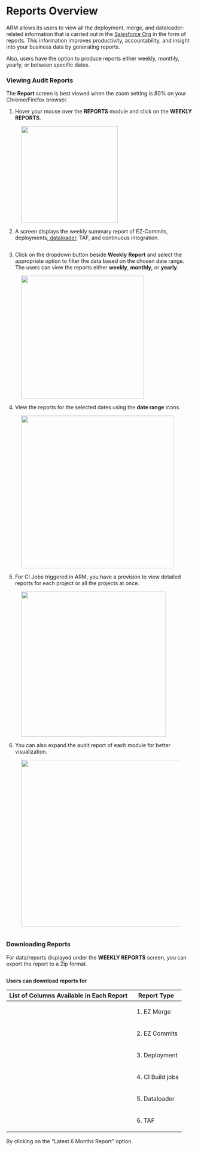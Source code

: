 # Reports Overview

ARM allows its users to view all the deployment, merge, and dataloader-related information that is carried out in the [Salesforce Org](arm-administration/registration/salesforce-org/) in the form of reports. This information improves productivity, accountability, and insight into your business data by generating reports.

Also, users have the option to produce reports either weekly, monthly, yearly, or between specific dates.

### Viewing Audit Reports <a href="#viewing-audit-reports" id="viewing-audit-reports"></a>

The **Report** screen is best viewed when the zoom setting is 80% on your Chrome/Firefox browser.

1. Hover your mouse over the **REPORTS** module and click on the **WEEKLY REPORTS**.

<figure><img src="../../.gitbook/assets/image (91).png" alt="" width="258"><figcaption></figcaption></figure>

2. A screen displays the weekly summary report of EZ-Commits, deployments,[ dataloader](https://www.autorabit.com/blog/9-ways-a-salesforce-data-loader-assists-compliance/), TAF, and continuous integration.

<figure><img src="../../.gitbook/assets/image (1) (1) (1) (1) (1) (1) (1) (1) (1).png" alt=""><figcaption></figcaption></figure>

3. Click on the dropdown button beside **Weekly** **Report** and select the appropriate option to filter the data based on the chosen date range. The users can view the reports either **weekly**, **monthly,** or **yearly**.

<figure><img src="../../.gitbook/assets/image (2) (1) (1) (1) (1) (1) (1) (1).png" alt="" width="328"><figcaption></figcaption></figure>

4. View the reports for the selected dates using the **date range** icons.

<figure><img src="../../.gitbook/assets/image (3) (1) (1) (1) (1) (1) (1).png" alt="" width="407"><figcaption></figcaption></figure>

5. For CI Jobs triggered in ARM, you have a provision to view detailed reports for each project or all the projects at once.

<figure><img src="../../.gitbook/assets/image (4) (1) (1) (1) (1) (1) (1).png" alt="" width="387"><figcaption></figcaption></figure>

6. You can also expand the audit report of each module for better visualization.

<figure><img src="../../.gitbook/assets/image (5) (1) (1) (1) (1) (1).png" alt="" width="444"><figcaption></figcaption></figure>

<figure><img src="../../.gitbook/assets/image (6) (1) (1) (1) (1).png" alt=""><figcaption></figcaption></figure>

### Downloading Reports <a href="#downloading-reports" id="downloading-reports"></a>

For data/reports displayed under the **WEEKLY REPORTS** screen, you can export the report to a Zip format.

<figure><img src="../../.gitbook/assets/image (7) (1) (1) (1) (1).png" alt=""><figcaption></figcaption></figure>

**Users can download reports for**

| List of Columns Available in Each Report                                                                   | Report Type                                      |
| ---------------------------------------------------------------------------------------------------------- | ------------------------------------------------ |
| <img src="../../.gitbook/assets/b4a7e978-d7b0-4891-9b4d-314f4a6063ad.png" alt="" data-size="original">     | <p></p><ol><li>EZ Merge</li></ol>                |
| <img src="../../.gitbook/assets/8e3383cb-e3f4-46be-b05b-eacad1874323.png" alt="" data-size="original">     | <p></p><ol start="2"><li>EZ Commits</li></ol>    |
| <img src="../../.gitbook/assets/0661ab9e-ea99-4228-86da-dc5d82b8549e (1).png" alt="" data-size="original"> | <ol start="3"><li>Deployment</li></ol>           |
| <img src="../../.gitbook/assets/49d5f87d-7bfe-4e1d-8a00-5f5cd46dab09.png" alt="" data-size="original">     | <p></p><ol start="4"><li>CI Build jobs</li></ol> |
| <img src="../../.gitbook/assets/cb42631c-0af8-430b-9d77-a9e915c994ee (1).png" alt="" data-size="original"> | <ol start="5"><li>Dataloader</li></ol>           |
| <img src="../../.gitbook/assets/0ab365c0-50b3-45b3-8788-7c3005f2c0a0.png" alt="" data-size="original">     | <ol start="6"><li>TAF</li></ol>                  |

By clicking on the "Latest 6 Months Report" option.

